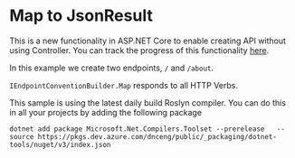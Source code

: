 # Map to JsonResult

This is a new functionality in ASP.NET Core to enable creating API without using Controller. You can track the progress of this functionality [here](https://github.com/dotnet/aspnetcore/issues/27347).

In this example we create two endpoints, `/` and `/about`.

`IEndpointConventionBuilder.Map` responds to all HTTP Verbs. 

This sample is using the latest daily build Roslyn compiler. You can do this in all your projects by adding the following package 

```dotnet add package Microsoft.Net.Compilers.Toolset --prerelease   --source https://pkgs.dev.azure.com/dnceng/public/_packaging/dotnet-tools/nuget/v3/index.json```
